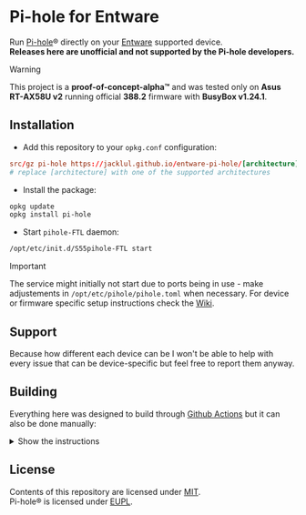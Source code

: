 # Pi-hole for Entware

Run [Pi-hole](https://pi-hole.net)® directly on your [Entware](https://github.com/Entware/Entware) supported device.  
**Releases here are unofficial and not supported by the Pi-hole developers.**

> [!WARNING]
> This project is a **proof-of-concept-alpha™** and was tested only on **Asus RT-AX58U v2** running official **388.2** firmware with **BusyBox v1.24.1**.

## Installation

- Add this repository to your `opkg.conf` configuration:

```conf
src/gz pi-hole https://jacklul.github.io/entware-pi-hole/[architecture]
# replace [architecture] with one of the supported architectures
```

- Install the package:

```bash
opkg update
opkg install pi-hole
```

- Start `pihole-FTL` daemon:

```bash
/opt/etc/init.d/S55pihole-FTL start
```

> [!IMPORTANT]
> The service might initially not start due to ports being in use - make adjustements in `/opt/etc/pihole/pihole.toml` when necessary.
> For device or firmware specific setup instructions check the [Wiki](/wiki).

## Support

Because how different each device can be I won't be able to help with every issue that can be device-specific but feel free to report them anyway.

## Building

Everything here was designed to build through [Github Actions](https://github.com/features/actions) but it can also be done manually:

<details>
<summary>Show the instructions</summary>

```bash
# Fetch repositories
./scripts/dev.sh development-v6

# Prepare pi-hole/pi-hole
./scripts/patch.sh core dev/core
./scripts/test.sh core dev/core
./scripts/version.sh dev/core

# Prepare pi-hole/web
./scripts/patch.sh web dev/web
./scripts/test.sh web dev/web
./scripts/version.sh dev/web

# Prepare pi-hole/FTL
./scripts/patch.sh FTL dev/FTL
./scripts/test.sh FTL dev/FTL
./scripts/version.sh dev/FTL

# Here you must compile FTL to dev/FTL/pihole-FTL
# For instructions check the official repository

# Build package files in ./build directory
mkdir ./build
./scripts/build.sh ./build

# then build the IPK package
# (you will need sudo access to set ownership of files to uid/gid 0)
./scripts/ipk.sh ./build dev armv7-3.2

# the package will be saved at the root of this repository
```
</details>

## License

Contents of this repository are licensed under [MIT](/LICENSE).  
Pi-hole® is licensed under [EUPL](https://github.com/pi-hole/pi-hole?tab=License-1-ov-file).
